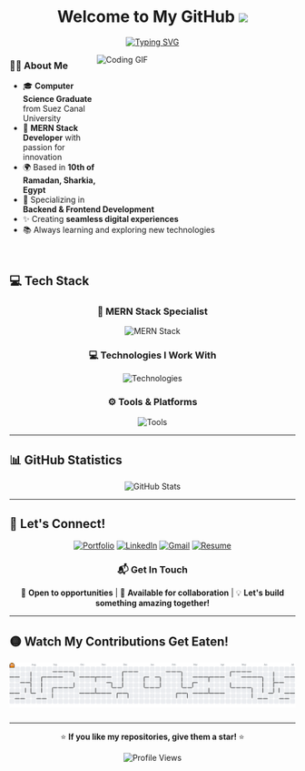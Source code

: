 <h1 align="center">
 Welcome to My GitHub 
  <img src="https://media.giphy.com/media/hvRJCLFzcasrR4ia7z/giphy.gif" width="28">
</h1>

<!-- Typing SVG by DenverCoder1 - https://github.com/DenverCoder1/readme-typing-svg -->
<p align="center">
<a href="https://git.io/typing-svg"><img src="https://readme-typing-svg.demolab.com?font=Fira+Code&pause=1000&center=true&width=600&lines=Full+Stack+Developer;Crafting+code+from+ideas%2C+script+by+script.+;The+power+of+imagination+makes+us+infinite." alt="Typing SVG" /></a>
</p>

<img align="right" alt="Coding GIF" width="350" height="250" src="https://media.giphy.com/media/836HiJc7pgzy8iNXCn/giphy.gif">

### 👨‍💻 About Me

- 🎓 **Computer Science Graduate** from Suez Canal University
- 💼 **MERN Stack Developer** with passion for innovation
- 🌍 Based in **10th of Ramadan, Sharkia, Egypt**
- 🚀 Specializing in **Backend & Frontend Development**
- ✨ Creating **seamless digital experiences**
- 📚 Always learning and exploring new technologies

<br clear="right"/>

## 💻 Tech Stack

<div align="center">

### 🌟 MERN Stack Specialist

<p>
  <img src="https://skillicons.dev/icons?i=mongodb,express,react,nodejs" alt="MERN Stack" />
</p>

### 💻 Technologies I Work With

<p>
  <img src="https://skillicons.dev/icons?i=js,ts,python,html,css,redux,tailwind,bootstrap,sass,mysql" alt="Technologies" />
</p>

### ⚙️ Tools & Platforms

<p>
  <img src="https://skillicons.dev/icons?i=git,docker,vscode,figma,postman,vercel,vite,github" alt="Tools" />
</p>

</div>

---

## 📊 GitHub Statistics

<div align="center">

  <img width="80%" src="https://github-readme-stats.vercel.app/api?username=K7413dS433d&show_icons=true&theme=tokyonight&hide_border=true" alt="GitHub Stats" />

</div>

</div>

---

## 🤝 Let's Connect!

<div align="center">

[![Portfolio](https://img.shields.io/badge/Portfolio-000000?style=for-the-badge&logo=About.me&logoColor=white)](https://your-portfolio-link.com)
[![LinkedIn](https://img.shields.io/badge/LinkedIn-0077B5?style=for-the-badge&logo=linkedin&logoColor=white)](https://www.linkedin.com/in/k7413ds433d/)
[![Gmail](https://img.shields.io/badge/Gmail-D14836?style=for-the-badge&logo=gmail&logoColor=white)](mailto:khaledsaied2002@gmail.com)
[![Resume](https://img.shields.io/badge/Resume-4285F4?style=for-the-badge&logo=google-drive&logoColor=white)](https://drive.google.com/file/d/1GtRaqu1O4GDAzZyOesjKmFl3KdVT-Ba3/view?usp=sharing)

</div>

<div align="center">
  
  ### 📬 Get In Touch
  
  💼 **Open to opportunities** | 🚀 **Available for collaboration** | 💡 **Let's build something amazing together!**
  
</div>

---

## 🟡 Watch My Contributions Get Eaten!

<div align="center">

<picture>
  <source media="(prefers-color-scheme: dark)" srcset="https://raw.githubusercontent.com/K7413dS433d/K7413dS433d/output/pacman-contribution-graph-dark.svg">
  <source media="(prefers-color-scheme: light)" srcset="https://raw.githubusercontent.com/K7413dS433d/K7413dS433d/output/pacman-contribution-graph.svg">
  <img alt="pacman contribution graph" src="https://raw.githubusercontent.com/K7413dS433d/K7413dS433d/output/pacman-contribution-graph.svg">
</picture>

###

</div>

---

<div align="center">
  
  ⭐ **If you like my repositories, give them a star!** ⭐
  
  ![Profile Views](https://komarev.com/ghpvc/?username=K7413dS433d&color=blueviolet&style=flat-square&label=Profile+Views)

</div>
